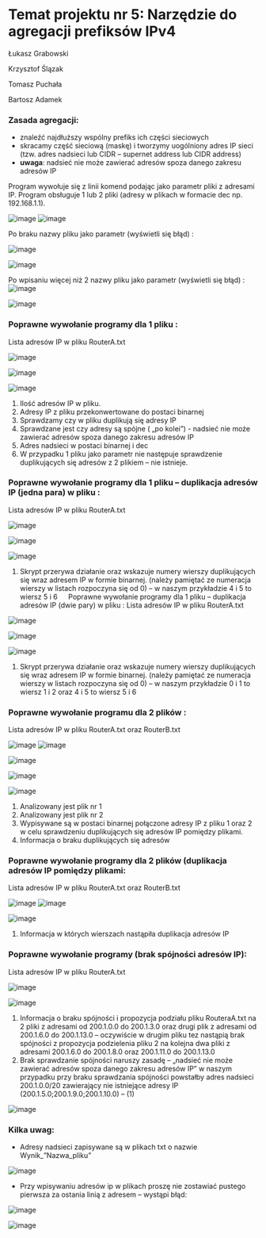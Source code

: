 # Temat projektu nr 5: Narzędzie do agregacji prefiksów IPv4
Łukasz Grabowski

Krzysztof Ślązak

Tomasz Puchała

Bartosz Adamek

### Zasada agregacji:
* znaleźć najdłuższy wspólny prefiks ich części sieciowych
* skracamy część sieciową (maskę) i tworzymy uogólniony adres IP sieci (tzw. adres nadsieci lub CIDR – supernet address lub CIDR address)
* **uwaga**: nadsieć nie może zawierać adresów spoza danego zakresu adresów IP

Program  wywołuje się z linii komend podając jako parametr pliki z adresami IP. Program obsługuje 1 lub 2 pliki (adresy w plikach w formacie dec np. 192.168.1.1).

![image](https://github.com/Varkame/AgregacjaIP/blob/main/1.jpg)
![image](https://github.com/Varkame/AgregacjaIP/blob/main/2.jpg)

Po braku nazwy pliku jako parametr (wyświetli się błąd) :

![image](https://github.com/Varkame/AgregacjaIP/blob/main/3.jpg)

![image](https://github.com/Varkame/AgregacjaIP/blob/main/4.jpg)

Po wpisaniu więcej niż 2 nazwy pliku jako parametr (wyświetli się błąd) :
![image](https://github.com/Varkame/AgregacjaIP/blob/main/5.jpg)

![image](https://github.com/Varkame/AgregacjaIP/blob/main/6.jpg)

### Poprawne wywołanie programy dla 1 pliku :
Lista adresów IP w pliku RouterA.txt

![image](https://github.com/Varkame/AgregacjaIP/blob/main/7.jpg)

![image](https://github.com/Varkame/AgregacjaIP/blob/main/8.jpg)

![image](https://github.com/Varkame/AgregacjaIP/blob/main/9.jpg)

1.	Ilość adresów IP w pliku.
2.	Adresy  IP z pliku przekonwertowane do postaci binarnej
3.	Sprawdzamy czy w pliku duplikują się adresy IP
4.	Sprawdzane jest czy adresy są spójne ( „po kolei”) - nadsieć nie może zawierać adresów spoza danego zakresu adresów IP
5.	Adres nadsieci w postaci binarnej i dec
6.	W przypadku 1 pliku jako parametr nie następuje sprawdzenie duplikujących się adresów z 2 plikiem – nie istnieje.


### Poprawne wywołanie programy dla 1 pliku – duplikacja adresów IP (jedna para) w pliku :
Lista adresów IP w pliku RouterA.txt

![image](https://github.com/Varkame/AgregacjaIP/blob/main/10.jpg)

![image](https://github.com/Varkame/AgregacjaIP/blob/main/11.jpg)

![image](https://github.com/Varkame/AgregacjaIP/blob/main/12.jpg)

1.	Skrypt przerywa działanie oraz wskazuje numery wierszy duplikujących się wraz adresem IP w formie binarnej. (należy pamiętać ze numeracja wierszy w listach rozpoczyna się od 0) – w naszym przykładzie 4 i 5 to wiersz 5 i 6
 
Poprawne wywołanie programy dla 1 pliku – duplikacja adresów IP (dwie pary) w pliku :
Lista adresów IP w pliku RouterA.txt

![image](https://github.com/Varkame/AgregacjaIP/blob/main/13.jpg)

![image](https://github.com/Varkame/AgregacjaIP/blob/main/14.jpg)

![image](https://github.com/Varkame/AgregacjaIP/blob/main/15.jpg)

1.	Skrypt przerywa działanie oraz wskazuje numery wierszy duplikujących się wraz adresem IP w formie binarnej. (należy pamiętać ze numeracja wierszy w listach rozpoczyna się od 0) – w naszym przykładzie 0 i 1 to wiersz 1 i 2 oraz 4 i 5 to wiersz 5 i 6

### Poprawne wywołanie programu dla 2 plików :
Lista adresów IP w pliku RouterA.txt oraz RouterB.txt

![image](https://github.com/Varkame/AgregacjaIP/blob/main/16.jpg)
![image](https://github.com/Varkame/AgregacjaIP/blob/main/17.jpg)

![image](https://github.com/Varkame/AgregacjaIP/blob/main/18.jpg)

![image](https://github.com/Varkame/AgregacjaIP/blob/main/19.jpg)

![image](https://github.com/Varkame/AgregacjaIP/blob/main/20.jpg)

1.	Analizowany jest plik nr 1
2.	Analizowany jest plik nr 2
3.	Wypisywane są w postaci binarnej połączone adresy IP z pliku 1 oraz 2 w celu sprawdzeniu duplikujących się adresów IP pomiędzy plikami. 
4.	Informacja o braku duplikujących się adresów

### Poprawne wywołanie programy dla 2 plików (duplikacja adresów IP pomiędzy plikami:
Lista adresów IP w pliku RouterA.txt oraz RouterB.txt

![image](https://github.com/Varkame/AgregacjaIP/blob/main/21.jpg)
![image](https://github.com/Varkame/AgregacjaIP/blob/main/22.jpg)

![image](https://github.com/Varkame/AgregacjaIP/blob/main/23.jpg)

1.	Informacja w których wierszach nastąpiła duplikacja adresów IP

### Poprawne wywołanie programy (brak spójności adresów IP):
Lista adresów IP w pliku RouterA.txt

![image](https://github.com/Varkame/AgregacjaIP/blob/main/24.jpg)

![image](https://github.com/Varkame/AgregacjaIP/blob/main/25.jpg)

1.	Informacja o braku spójności i propozycja podziału pliku RouteraA.txt na 2 pliki z adresami od 200.1.0.0 do 200.1.3.0 oraz drugi plik z adresami od 200.1.6.0 do 200.1.13.0 – oczywiście w drugim pliku tez nastąpią brak spójności z propozycja podzielenia pliku 2 na kolejna dwa pliki z adresami 200.1.6.0 do 200.1.8.0 oraz 200.1.11.0 do 200.1.13.0 
2.	Brak sprawdzanie spójności naruszy zasadę – „nadsieć nie może zawierać adresów spoza danego zakresu adresów IP” w naszym przypadku przy braku sprawdzania spójności powstałby adres nadsieci 200.1.0.0/20 zawierający nie istniejące adresy IP (200.1.5.0;200.1.9.0;200.1.10.0) – (1)

![image](https://github.com/Varkame/AgregacjaIP/blob/main/26.jpg)

### Kilka uwag:
* Adresy nadsieci zapisywane są w plikach txt o nazwie Wynik_”Nazwa_pliku”

![image](https://github.com/Varkame/AgregacjaIP/blob/main/27.jpg)
 
*	Przy wpisywaniu adresów ip w plikach proszę nie zostawiać pustego pierwsza za ostania linią z adresem – wystąpi błąd:

![image](https://github.com/Varkame/AgregacjaIP/blob/main/28.jpg)

![image](https://github.com/Varkame/AgregacjaIP/blob/main/29.jpg)
